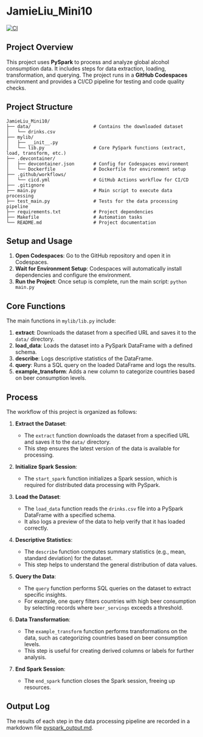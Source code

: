 # JamieLiu_Mini10
[![CI](https://github.com/nogibjj/JamieLiu_Mini10/actions/workflows/cicd.yml/badge.svg)](https://github.com/nogibjj/JamieLiu_Mini10/actions/workflows/cicd.yml)

## Project Overview
This project uses **PySpark** to process and analyze global alcohol consumption data. It includes steps for data extraction, loading, transformation, and querying. The project runs in a **GitHub Codespaces** environment and provides a CI/CD pipeline for testing and code quality checks.

## Project Structure
```
JamieLiu_Mini10/
├── data/                       # Contains the downloaded dataset
│   └── drinks.csv
├── mylib/
│   ├── __init__.py             
│   └── lib.py                  # Core PySpark functions (extract, load, transform, etc.)
├── .devcontainer/
│   ├── devcontainer.json       # Config for Codespaces environment
│   └── Dockerfile              # Dockerfile for environment setup
├── .github/workflows/
│   └── cicd.yml                # GitHub Actions workflow for CI/CD
├── .gitignore
├── main.py                     # Main script to execute data processing
├── test_main.py                # Tests for the data processing pipeline
├── requirements.txt            # Project dependencies
├── Makefile                    # Automation tasks
└── README.md                   # Project documentation
```

## Setup and Usage

1. **Open Codespaces**: Go to the GitHub repository and open it in Codespaces.
2. **Wait for Environment Setup**: Codespaces will automatically install dependencies and configure the environment.
3. **Run the Project**: Once setup is complete, run the main script:
   `python main.py`

## Core Functions
The main functions in `mylib/lib.py` include:

1. **extract**: Downloads the dataset from a specified URL and saves it to the `data/` directory.
2. **load_data**: Loads the dataset into a PySpark DataFrame with a defined schema.
3. **describe**: Logs descriptive statistics of the DataFrame.
4. **query**: Runs a SQL query on the loaded DataFrame and logs the results.
5. **example_transform**: Adds a new column to categorize countries based on beer consumption levels.


## Process

The workflow of this project is organized as follows:

1. **Extract the Dataset**: 
   - The `extract` function downloads the dataset from a specified URL and saves it to the `data/` directory.
   - This step ensures the latest version of the data is available for processing.

2. **Initialize Spark Session**:
   - The `start_spark` function initializes a Spark session, which is required for distributed data processing with PySpark.

3. **Load the Dataset**:
   - The `load_data` function reads the `drinks.csv` file into a PySpark DataFrame with a specified schema.
   - It also logs a preview of the data to help verify that it has loaded correctly.

4. **Descriptive Statistics**:
   - The `describe` function computes summary statistics (e.g., mean, standard deviation) for the dataset.
   - This step helps to understand the general distribution of data values.

5. **Query the Data**:
   - The `query` function performs SQL queries on the dataset to extract specific insights.
   - For example, one query filters countries with high beer consumption by selecting records where `beer_servings` exceeds a threshold.

6. **Data Transformation**:
   - The `example_transform` function performs transformations on the data, such as categorizing countries based on beer consumption levels.
   - This step is useful for creating derived columns or labels for further analysis.

7. **End Spark Session**:
   - The `end_spark` function closes the Spark session, freeing up resources.


## Output Log

The results of each step in the data processing pipeline are recorded in a markdown file [pyspark_output.md](./pyspark_output.md). 